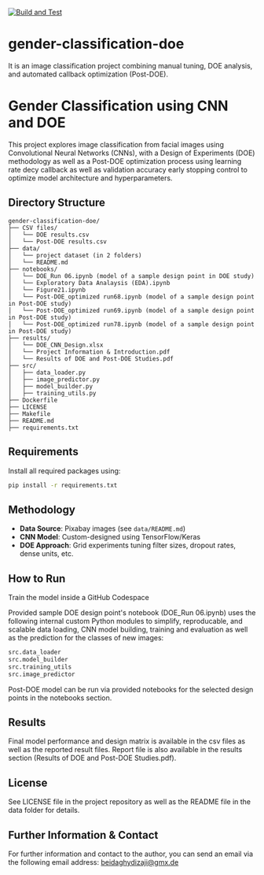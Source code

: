 [![Build and Test](https://github.com/Hossein88-eng/gender-classification-doe/actions/workflows/main.yml/badge.svg)](https://github.com/Hossein88-eng/gender-classification-doe/actions/workflows/main.yml)

# gender-classification-doe
It is an image classification project combining manual tuning, DOE analysis, and automated callback optimization (Post-DOE).



# Gender Classification using CNN and DOE

This project explores image classification from facial images using Convolutional Neural Networks (CNNs), with a Design of Experiments (DOE) methodology as well as a Post-DOE optimization process using learning rate decy callback as well as validation accuracy early stopping control to optimize model architecture and hyperparameters.

## Directory Structure
```
gender-classification-doe/
├── CSV files/
│   └── DOE results.csv
│   └── Post-DOE results.csv
├── data/
│   └── project dataset (in 2 folders)
│   └── README.md
├── notebooks/
│   └── DOE_Run 06.ipynb (model of a sample design point in DOE study)
│   └── Exploratory Data Analaysis (EDA).ipynb
│   └── Figure21.ipynb
│   └── Post-DOE_optimized run68.ipynb (model of a sample design point in Post-DOE study)
│   └── Post-DOE_optimized run69.ipynb (model of a sample design point in Post-DOE study)
│   └── Post-DOE_optimized run78.ipynb (model of a sample design point in Post-DOE study)
├── results/
│   └── DOE_CNN_Design.xlsx
│   └── Project Information & Introduction.pdf
│   └── Results of DOE and Post-DOE Studies.pdf
├── src/
│   ├── data_loader.py
│   ├── image_predictor.py
│   ├── model_builder.py
│   ├── training_utils.py
├── Dockerfile
├── LICENSE
├── Makefile
├── README.md
├── requirements.txt
```

## Requirements
Install all required packages using:
```bash
pip install -r requirements.txt
```

## Methodology
- **Data Source**: Pixabay images (see `data/README.md`)
- **CNN Model**: Custom-designed using TensorFlow/Keras
- **DOE Approach**: Grid experiments tuning filter sizes, dropout rates, dense units, etc.

## How to Run
Train the model inside a GitHub Codespace

Provided sample DOE design point's notebook (DOE_Run 06.ipynb) uses the following internal custom Python modules to simplify, reproducable, and scalable data loading, CNN model building, training and evaluation as well as the prediction for the classes of new images:
```bash
src.data_loader
src.model_builder
src.training_utils
src.image_predictor
```

Post-DOE model can be run via provided notebooks for the selected design points in the notebooks section.

## Results
Final model performance and design matrix is available in the csv files as well as the reported result files. Report file is also available in the results section (Results of DOE and Post-DOE Studies.pdf).

## License
See LICENSE file in the project repository as well as the README file in the data folder for details.

## Further Information & Contact
For further information and contact to the author, you can send an email via the following email address: beidaghydizaji@gmx.de 
